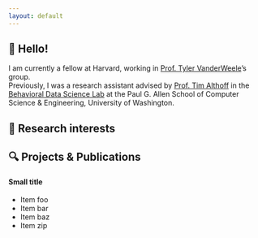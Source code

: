 ```yaml
---
layout: default
---
```


## 👋 Hello!

I am currently a fellow at Harvard, working in [Prof. Tyler VanderWeele](https://www.hsph.harvard.edu/tyler-vanderweele/)’s group.      
Previously, I was a research assistant advised by [Prof. Tim Althoff](http://timalthoff.de/) in the [Behavioral Data Science Lab](https://behavioral-data.github.io/) at the Paul G. Allen School of Computer Science & Engineering, University of Washington.

## 👀 Research interests

## 🔍 Projects & Publications

#### Small title
*   Item foo
*   Item bar
*   Item baz
*   Item zip
